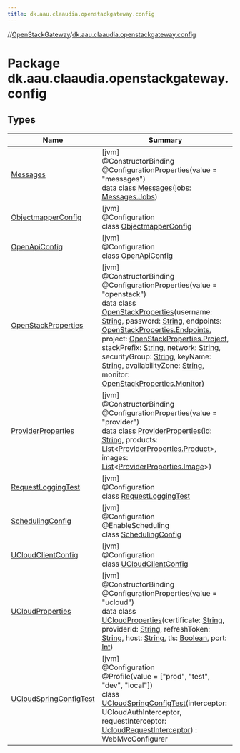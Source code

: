 ```yaml
---
title: dk.aau.claaudia.openstackgateway.config
---
```

//[OpenStackGateway](../../index.html)/[dk.aau.claaudia.openstackgateway.config](index.html)



# Package dk.aau.claaudia.openstackgateway.config



## Types


| Name | Summary |
|---|---|
| [Messages](-messages/index.html) | [jvm]<br>@ConstructorBinding<br>@ConfigurationProperties(value = "messages")<br>data class [Messages](-messages/index.html)(jobs: [Messages.Jobs](-messages/-jobs/index.html)) |
| [ObjectmapperConfig](-objectmapper-config/index.html) | [jvm]<br>@Configuration<br>class [ObjectmapperConfig](-objectmapper-config/index.html) |
| [OpenApiConfig](-open-api-config/index.html) | [jvm]<br>@Configuration<br>class [OpenApiConfig](-open-api-config/index.html) |
| [OpenStackProperties](-open-stack-properties/index.html) | [jvm]<br>@ConstructorBinding<br>@ConfigurationProperties(value = "openstack")<br>data class [OpenStackProperties](-open-stack-properties/index.html)(username: [String](https://kotlinlang.org/api/latest/jvm/stdlib/kotlin/-string/index.html), password: [String](https://kotlinlang.org/api/latest/jvm/stdlib/kotlin/-string/index.html), endpoints: [OpenStackProperties.Endpoints](-open-stack-properties/-endpoints/index.html), project: [OpenStackProperties.Project](-open-stack-properties/-project/index.html), stackPrefix: [String](https://kotlinlang.org/api/latest/jvm/stdlib/kotlin/-string/index.html), network: [String](https://kotlinlang.org/api/latest/jvm/stdlib/kotlin/-string/index.html), securityGroup: [String](https://kotlinlang.org/api/latest/jvm/stdlib/kotlin/-string/index.html), keyName: [String](https://kotlinlang.org/api/latest/jvm/stdlib/kotlin/-string/index.html), availabilityZone: [String](https://kotlinlang.org/api/latest/jvm/stdlib/kotlin/-string/index.html), monitor: [OpenStackProperties.Monitor](-open-stack-properties/-monitor/index.html)) |
| [ProviderProperties](-provider-properties/index.html) | [jvm]<br>@ConstructorBinding<br>@ConfigurationProperties(value = "provider")<br>data class [ProviderProperties](-provider-properties/index.html)(id: [String](https://kotlinlang.org/api/latest/jvm/stdlib/kotlin/-string/index.html), products: [List](https://kotlinlang.org/api/latest/jvm/stdlib/kotlin.collections/-list/index.html)&lt;[ProviderProperties.Product](-provider-properties/-product/index.html)&gt;, images: [List](https://kotlinlang.org/api/latest/jvm/stdlib/kotlin.collections/-list/index.html)&lt;[ProviderProperties.Image](-provider-properties/-image/index.html)&gt;) |
| [RequestLoggingTest](-request-logging-test/index.html) | [jvm]<br>@Configuration<br>class [RequestLoggingTest](-request-logging-test/index.html) |
| [SchedulingConfig](-scheduling-config/index.html) | [jvm]<br>@Configuration<br>@EnableScheduling<br>class [SchedulingConfig](-scheduling-config/index.html) |
| [UCloudClientConfig](-u-cloud-client-config/index.html) | [jvm]<br>@Configuration<br>class [UCloudClientConfig](-u-cloud-client-config/index.html) |
| [UCloudProperties](-u-cloud-properties/index.html) | [jvm]<br>@ConstructorBinding<br>@ConfigurationProperties(value = "ucloud")<br>data class [UCloudProperties](-u-cloud-properties/index.html)(certificate: [String](https://kotlinlang.org/api/latest/jvm/stdlib/kotlin/-string/index.html), providerId: [String](https://kotlinlang.org/api/latest/jvm/stdlib/kotlin/-string/index.html), refreshToken: [String](https://kotlinlang.org/api/latest/jvm/stdlib/kotlin/-string/index.html), host: [String](https://kotlinlang.org/api/latest/jvm/stdlib/kotlin/-string/index.html), tls: [Boolean](https://kotlinlang.org/api/latest/jvm/stdlib/kotlin/-boolean/index.html), port: [Int](https://kotlinlang.org/api/latest/jvm/stdlib/kotlin/-int/index.html)) |
| [UCloudSpringConfigTest](-u-cloud-spring-config-test/index.html) | [jvm]<br>@Configuration<br>@Profile(value = ["prod", "test", "dev", "local"])<br>class [UCloudSpringConfigTest](-u-cloud-spring-config-test/index.html)(interceptor: UCloudAuthInterceptor, requestInterceptor: [UcloudRequestInterceptor](../dk.aau.claaudia.openstackgateway.interceptors/-ucloud-request-interceptor/index.html)) : WebMvcConfigurer |

